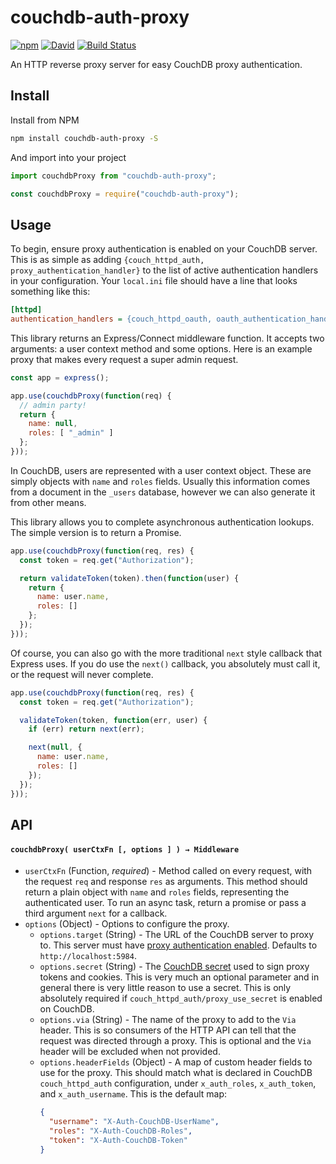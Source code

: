 # couchdb-auth-proxy

[![npm](https://img.shields.io/npm/v/couchdb-auth-proxy.svg)](https://www.npmjs.com/package/couchdb-auth-proxy) [![David](https://img.shields.io/david/tyler-johnson/couchdb-auth-proxy.svg)](https://david-dm.org/tyler-johnson/couchdb-auth-proxy) [![Build Status](https://travis-ci.org/tyler-johnson/couchdb-auth-proxy.svg?branch=master)](https://travis-ci.org/tyler-johnson/couchdb-auth-proxy)

An HTTP reverse proxy server for easy CouchDB proxy authentication.

## Install

Install from NPM

```bash
npm install couchdb-auth-proxy -S
```

And import into your project

```js
import couchdbProxy from "couchdb-auth-proxy";
```

```js
const couchdbProxy = require("couchdb-auth-proxy");
```

## Usage

To begin, ensure proxy authentication is enabled on your CouchDB server. This is as simple as adding `{couch_httpd_auth, proxy_authentication_handler}` to the list of active authentication handlers in your configuration. Your `local.ini` file should have a line that looks something like this:

```ini
[httpd]
authentication_handlers = {couch_httpd_oauth, oauth_authentication_handler}, {couch_httpd_auth, cookie_authentication_handler}, {couch_httpd_auth, proxy_authentication_handler}, {couch_httpd_auth, default_authentication_handler}
```

This library returns an Express/Connect middleware function. It accepts two arguments: a user context method and some options. Here is an example proxy that makes every request a super admin request.

```js
const app = express();

app.use(couchdbProxy(function(req) {
  // admin party!
  return {
    name: null,
    roles: [ "_admin" ]
  };
}));
```

In CouchDB, users are represented with a user context object. These are simply objects with `name` and `roles` fields. Usually this information comes from a document in the `_users` database, however we can also generate it from other means.

This library allows you to complete asynchronous authentication lookups. The simple version is to return a Promise.

```js
app.use(couchdbProxy(function(req, res) {
  const token = req.get("Authorization");

  return validateToken(token).then(function(user) {
    return {
      name: user.name,
      roles: []
    };
  });
}));
```

Of course, you can also go with the more traditional `next` style callback that Express uses. If you do use the `next()` callback, you absolutely must call it, or the request will never complete.

```js
app.use(couchdbProxy(function(req, res) {
  const token = req.get("Authorization");

  validateToken(token, function(err, user) {
    if (err) return next(err);

    next(null, {
      name: user.name,
      roles: []
    });
  });
}));
```

## API

#### `couchdbProxy( userCtxFn [, options ] ) → Middleware`

- `userCtxFn` (Function, *required*) - Method called on every request, with the request `req` and response `res` as arguments. This method should return a plain object with `name` and `roles` fields, representing the authenticated user. To run an async task, return a promise or pass a third argument `next` for a callback.
- `options` (Object) - Options to configure the proxy.
  - `options.target` (String) - The URL of the CouchDB server to proxy to. This server must have [proxy authentication enabled](http://docs.couchdb.org/en/1.6.1/api/server/authn.html#proxy-authentication). Defaults to `http://localhost:5984`.
  - `options.secret` (String) - The [CouchDB secret](http://docs.couchdb.org/en/1.6.1/config/auth.html#couch_httpd_auth/secret) used to sign proxy tokens and cookies. This is very much an optional parameter and in general there is very little reason to use a secret. This is only absolutely required if `couch_httpd_auth/proxy_use_secret` is enabled on CouchDB.
  - `options.via` (String) - The name of the proxy to add to the `Via` header. This is so consumers of the HTTP API can tell that the request was directed through a proxy. This is optional and the `Via` header will be excluded when not provided.
  - `options.headerFields` (Object) - A map of custom header fields to use for the proxy. This should match what is declared in CouchDB `couch_httpd_auth` configuration, under `x_auth_roles`, `x_auth_token`, and `x_auth_username`. This is the default map:
    ```json
    {
      "username": "X-Auth-CouchDB-UserName",
      "roles": "X-Auth-CouchDB-Roles",
      "token": "X-Auth-CouchDB-Token"
    }
    ```
